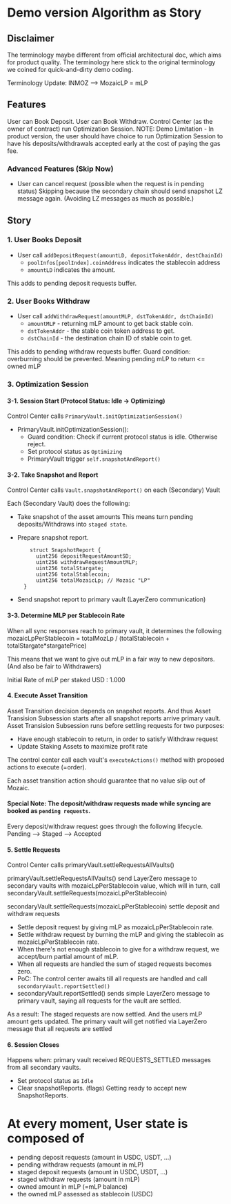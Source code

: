 # Demo version Algorithm as Story

## Disclaimer

The terminology maybe different from official architectural doc, which aims for product quality.
The terminology here stick to the original terminology we coined for quick-and-dirty demo coding.

Terminology Update:
INMOZ --> MozaicLP = mLP

## Features

User can Book Deposit.
User can Book Withdraw.
Control Center (as the owner of contract) run Optimization Session.
NOTE: Demo Limitation - In product version, the user should have choice to run Optimization Session to have his deposits/withdrawals accepted early at the cost of paying the gas fee.

### Advanced Features (Skip Now)

- User can cancel request (possible when the request is in pending status)
  Skipping because the secondary chain should send snapshot LZ message again. (Avoiding LZ messages as much as possible.)

## Story

### 1. User Books Deposit

- User call `addDepositRequest(amountLD, depositTokenAddr, destChainId)`
  - `poolInfos[poolIndex].coinAddress` indicates the stablecoin address
  - `amountLD` indicates the amount.

This adds to pending deposit requests buffer.

### 2. User Books Withdraw

- User call `addWithdrawRequest(amountMLP, dstTokenAddr, dstChainId)`
  - `amountMLP` - returning mLP amount to get back stable coin.
  - `dstTokenAddr` - the stable coin token address to get.
  - `dstChainId` - the destination chain ID of stable coin to get.

This adds to pending withdraw requests buffer.
Guard condition: overburning should be prevented. Meaning pending mLP to return <= owned mLP

### 3. Optimization Session

#### 3-1. Session Start (Protocol Status: Idle -> Optimizing)

Control Center calls `PrimaryVault.initOptimizationSession()`

- PrimaryVault.initOptimizationSession():
  - Guard condition: Check if current protocol status is idle. Otherwise reject.
  - Set protocol status as `Optimizing`
  - PrimaryVault trigger `self.snapshotAndReport()`

#### 3-2. Take Snapshot and Report

Control Center calls `Vault.snapshotAndReport()` on each (Secondary) Vault

Each (Secondary Vault) does the following:

- Take snapshot of the asset amounts
    This means turn pending deposits/Withdraws into `staged state`.

- Prepare snapshot report.
  ```sol
      struct SnapshotReport {
        uint256 depositRequestAmountSD;
        uint256 withdrawRequestAmountMLP;
        uint256 totalStargate;
        uint256 totalStablecoin;
        uint256 totalMozaicLp; // Mozaic "LP"
    }
  ```

- Send snapshot report to primary vault (LayerZero communication)

#### 3-3. Determine MLP per Stablecoin Rate

When all sync responses reach to primary vault, it determines the following
mozaicLpPerStablecoin = totalMozLp / (totalStablecoin + totalStargate*stargatePrice)

This means that we want to give out mLP in a fair way to new depositors.
(And also be fair to Withdrawers)

Initial Rate of mLP per staked USD : 1.000

#### 4. Execute Asset Transition

Asset Transition decision depends on snapshot reports.
And thus Asset Transision Subsession starts after all snapshot reports arrive primary vault.
Asset Transision Subsession runs before settling requests for two purposes:

- Have enough stablecoin to return, in order to satisfy Withdraw request
- Update Staking Assets to maximize profit rate

The control center call each vault's `executeActions()` method with proposed actions to execute (=order).

Each asset transition action should guarantee that no value slip out of Mozaic.

#### Special Note: The deposit/withdraw requests made while syncing are booked as `pending requests`.

Every deposit/withdraw request goes through the following lifecycle.
Pending --> Staged --> Accepted

#### 5. Settle Requests

Control Center calls primaryVault.settleRequestsAllVaults()

primaryVault.settleRequestsAllVaults() send LayerZero message to secondary vaults with mozaicLpPerStablecoin value, which will in turn,
call secondaryVault.settleRequests(mozaicLpPerStablecoin)

secondaryVault.settleRequests(mozaicLpPerStablecoin) settle deposit and withdraw requests

- Settle deposit request by giving mLP as mozaicLpPerStablecoin rate.
- Settle withdraw request by burning the mLP and giving the stablecoin as mozaicLpPerStablecoin rate.
- When there's not enough stablecoin to give for a withdraw request, we accept/burn partial amount of mLP. 
- When all requests are handled the sum of staged requests becomes zero.
- PoC: The control center awaits till all requests are handled and call `secondaryVault.reportSettled()`
- secondaryVault.reportSettled() sends simple LayerZero message to primary vault, saying all requests for the vault are settled.

As a result:
The staged requests are now settled. And the users mLP amount gets updated.
The primary vault will get notified via LayerZero message that all requests are settled

#### 6. Session Closes

Happens when: primary vault received REQUESTS_SETTLED messages from all secondary vaults.

- Set protocol status as `Idle`
- Clear snapshotReports. (flags) Getting ready to accept new SnapshotReports.

# At every moment, User state is composed of

- pending deposit requests (amount in USDC, USDT, ...)
- pending withdraw requests (amount in mLP)
- staged deposit requests (amount in USDC, USDT, ...)
- staged withdraw requests (amount in mLP)
- owned amount in mLP (=mLP balance)
- the owned mLP assessed as stablecoin (USDC)

